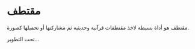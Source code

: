 # مقتطف
مقتطف هو أداة بسيطة لاخذ مقتطفات قرآنية وحديثية ثم مشاركتها أو تحميلها كصورة.

تحت التطوير...

